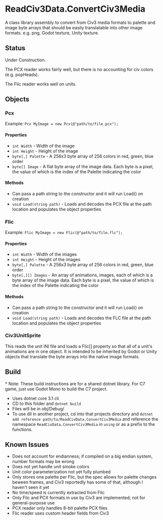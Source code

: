# ReadCiv3Data.ConvertCiv3Media

A class library assembly to convert from Civ3 media formats to palette and image byte arrays that should be easily translatable into other image formats. e.g. png, Godot texture, Unity texture.

## Status

Under Construction.

The PCX reader works fairly well, but there is no accounting for civ colors (e.g. popHeads).

The Flic reader works well on units.

## Objects

### Pcx

Example: `Pcx MyImage = new Pcx(@"path/to/file.pcx");`

#### Properties

- `int Width` - Width of the image
- `int Height` - Height of the image
- `byte[,] Palette` - A 256x3 byte array of 256 colors in red, green, blue order
- `byte[] Image` - A flat byte array of the image data. Each byte is a pixel, the value of which is the index of the Palette indicating the color

#### Methods

- Can pass a path string to the constructor and it will run Load() on creation
- `void Load(string path)` - Loads and decodes the PCX file at the path location and populates the object properties

### Flic

Example: `Flic MyImage = new Flic(@"path/to/file.flc");`

#### Properties

- `int Width` - Width of the images
- `int Height` - Height of the images
- `byte[,] Palette` - A 256x3 byte array of 256 colors in red, green, blue order
- `byte[,][] Images` - An array of animations, images, each of which is a byte array of the image data. Each byte is a pixel, the value of which is the index of the Palette indicating the color

#### Methods

- Can pass a path string to the constructor and it will run Load() on creation
- `void Load(string path)` - Loads and decodes the FLC file at the path location and populates the object properties

### Civ3UnitSprite

This reads the unit INI file and loads a Flic[] property so that all of a unit's animations are in one object. It is intended to be inherited by Godot or Unity objects that translate the byte arrays into the native image formats.

## Build

\* Note: These build instructions are for a shared dotnet library.
For C7 game, just use Godot Mono to build the C7 project.

- Uses dotnet core 3.1 cli
- CD to this folder and `dotnet build`
- Files will be in obj/Debug/
- To use dll in another project, cd into that projects directory and `dotnet add reference path/to/ReadCivData.ConvertCiv3Media` and reference the namespace `ReadCivData.ConvertCiv3Media` in `using` or as a prefix to the functions.

## Known Issues

- Does not account for endianness; if compiled on a big endian system, number formats may be wrong
- Does not yet handle unit smoke colors
- Unit color parameterization not yet fully plumbed
- Only stores one palette per Flic, but the spec allows for palette changes beween frames, and Civ3 reportedly has some of that, although I haven't seen it yet
- No time/speed is currently extracted from Flic
- Only Flic and PCX formats in use by Civ3 are implemented; not for general-purpose use
- PCX reader only handles 8-bit palette PCX files
- Flic reader uses custom header fields from Civ3
